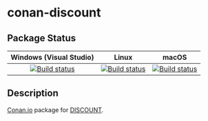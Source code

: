 # conan-discount

## Package Status

| Windows (Visual Studio) | Linux | macOS |
|:-----------------------:|:-----:|:-----:|
|[![Build status](https://github.com/SpaceIm/conan-discount/workflows/.github/workflows/windows.yml/badge.svg?branch=testing%2F2.2.7)](https://github.com/SpaceIm/conan-discount/actions/workflows/windows.yml?query=branch%3Atesting%2F2.2.7)|[![Build status](https://github.com/SpaceIm/conan-discount/workflows/.github/workflows/linux.yml/badge.svg?branch=testing%2F2.2.7)](https://github.com/SpaceIm/conan-discount/actions/workflows/linux.yml?query=branch%3Atesting%2F2.2.7)|[![Build status](https://github.com/SpaceIm/conan-discount/workflows/.github/workflows/macos.yml/badge.svg?branch=testing%2F2.2.7)](https://github.com/SpaceIm/conan-discount/actions/workflows/macos.yml?query=branch%3Atesting%2F2.2.7)|

## Description

[Conan.io](https://conan.io) package for [DISCOUNT](http://www.pell.portland.or.us/~orc/Code/discount).
